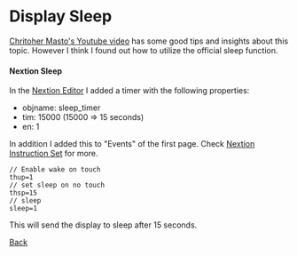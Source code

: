 # Display Sleep

[Chritoher Masto's Youtube video](https://www.youtube.com/watch?v=zndPIPLRjb8) has some good tips and insights about this topic. However I think I found out how to utilize the official sleep function.

#### Nextion Sleep

In the [Nextion Editor](https://nextion.tech/nextion-editor/) I added a timer with the following properties:

- objname: sleep_timer
- tim: 15000 (15000 => 15 seconds)
- en: 1


In addition I added this to "Events" of the first page. Check [Nextion Instruction Set](https://nextion.tech/instruction-set/) for more.

    // Enable wake on touch
    thup=1
    // set sleep on no touch
    thsp=15
    // sleep
    sleep=1

This will send the display to sleep after 15 seconds.


[Back](README.md)
